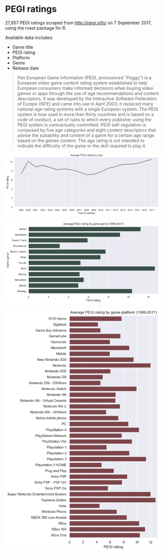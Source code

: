 # PEGI ratings

27,957 PEGI ratings scraped from http://pegi.info/ on 7 September 2017, using the rvest package for R.

Available data includes:

* Game title
* PEGI rating
* Platform
* Genre
* Release date

> Pan European Game Information (PEGI, pronounced "Peggy") is a European video game content rating system established to help European consumers make informed decisions when buying video games or apps through the use of age recommendations and content descriptors. It was developed by the Interactive Software Federation of Europe (ISFE) and came into use in April 2003; it replaced many national age rating systems with a single European system. The PEGI system is now used in more than thirty countries and is based on a code of conduct, a set of rules to which every publisher using the PEGI system is contractually committed. PEGI self-regulation is composed by five age categories and eight content descriptors that advise the suitability and content of a game for a certain age range based on the games content. The age rating is not intended to indicate the difficulty of the game or the skill required to play it.

![](plot_year.png)

![](plot_genre.png)

![](plot_platform.png)
